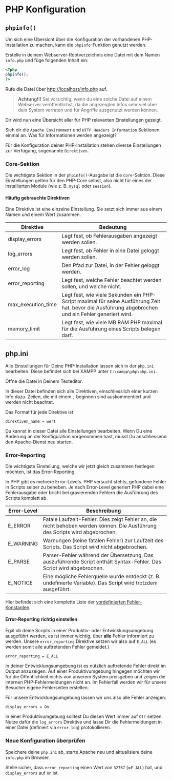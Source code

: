 # PHP Konfiguration

## `phpinfo()`

Um sich eine Übersicht über die Konfiguration der vorhandenen PHP-Installation zu machen, kann die `phpinfo`-Funktion genutzt werden.

Erstelle in deinem Webserver-Rootverzeichnis eine Datei mit dem Namen `info.php` und füge folgenden Inhalt ein:

```php
<?php
phpinfo();
?>
```

Rufe die Datei über [http://localhost/info.php](http://localhost/info.php) auf.

> **Achtung!!!** Sei vorsichtig, wenn du eine solche Datei auf einem Webserver veröffentlichst, da die angezeigten Infos sehr viel über dein System verraten und für Angriffe ausgenutzt werden können.

Dir wird nun eine Übersicht aller für PHP relevanten Einstellungen gezeigt.

Sieh dir die `Apache Environment` und `HTTP Headers Information` Sektionen einmal an. Was für Informationen werden angezeigt?

Für die Konfiguration deiner PHP-Installation stehen diverse Einstellungen zur Verfügung, sogenannte `Direktiven`.

### Core-Sektion

Die wichtigste Sektion in der `phpinfo()`-Ausgabe ist die `Core`-Sektion. Diese Einstellungen gelten für den PHP-Core selbst, also nicht für eines der installierten Module (wie z. B. `mysql` oder `session`).



#### Häufig gebrauchte Direktiven

Eine Direktive ist eine einzelne Einstellung. Sie setzt sich immer aus einem Namen und einem Wert zusammen.

|     Direktive      |                                                                     Bedeutung                                                                      |
|--------------------|----------------------------------------------------------------------------------------------------------------------------------------------------|
| display_errors     | Legt fest, ob Fehlerausgaben angezeigt werden sollen.                                                                                               |
| log_errors         | Legt fest, ob Fehler in eine Datei geloggt werden sollen.                                                                                          |
| error_log          | Den Pfad zur Datei, in der Fehler geloggt werden.                                                                                                  |
| error_reporting    | Legt fest, welche Fehler beachtet werden sollen, und welche nicht.                                                                                                                                                   |
| max_execution_time | Legt fest, wie viele Sekunden ein PHP-Script maximal für seine Ausführung Zeit hat, bevor die Ausführung abgebrochen und ein Fehler generiert wird. |
| memory_limit       | Legt fest, wie viele MB RAM PHP maximal für die Ausführung eines Scripts belegen darf.                                                              |

## php.ini

Alle Einstellungen für Deine PHP-Installation lassen sich in der `php.ini` bearbeiten.
Diese befindet sich bei XAMPP unter `C:\xampp\php\php.ini`.

Öffne die Datei in Deinem Texteditor.

In dieser Datei befinden sich alle Direktiven, einschliesslich einer kurzen Info dazu.
Zeilen, die mit einem `;` beginnen sind auskommentiert und werden nicht beachtet.

Das Format für jede Direktive ist

```
direktiven_name = wert
```

Du kannst in dieser Datei alle Einstellungen bearbeiten. Wenn Du eine Änderung an der Konfiguration vorgenommen hast, musst Du anschliessend den Apache-Dienst neu starten.

### Error-Reporting

Die wichtigste Einstellung, welche wir jetzt gleich zusammen festlegen möchten, ist das Error-Reporting.

In PHP gibt es mehrere Error-Levels. PHP versucht stehts, gefundene Fehler in Scripts selber zu beheben. Je nach Error-Level generiert PHP dabei eine Fehlerausgabe oder bricht bei gravierenden Fehlern die Ausführung des Scripts komplett ab.

| Error-Level |                                                         Beschreibung                                                        |
|-------------|-----------------------------------------------------------------------------------------------------------------------------|
| E_ERROR     | Fatale Laufzeit-Fehler. Dies zeigt Fehler an, die nicht behoben werden können. Die Ausführung des Scripts wird abgebrochen. |
| E_WARNING   | Warnungen (keine fatalen Fehler) zur Laufzeit des Scripts. Das Script wird nicht abgebrochen.                               |
| E_PARSE     | Parser-Fehler während der Übersetzung. Das auszuführende Script enthält Syntax-Fehler. Das Script wird abgebrochen.         |
| E_NOTICE    | Eine mögliche Fehlerquelle wurde entdeckt (z. B. undefinierte Variable). Das Script wird trotzdem ausgeführt.               |

Hier befindet sich eine komplette Liste der [vordefinierten Fehler-Konstanten](https://secure.php.net/manual/de/errorfunc.constants.php).

#### Error-Reporting richtig einstellen

Egal ob deine Scripts in einer Produktiv- oder Entwicklungsumgebung ausgeführt werden, es ist immer wichtig, über **alle** Fehler informiert zu werden. Unsere `error_reporting` Direktive setzen wir also auf `E_ALL` (es werden somit alle auftretenden Fehler gemeldet.)

```
error_reporting = E_ALL
```

In deiner Entwicklungsumgebung ist es nützlich auftretende Fehler direkt im Output anzuzeigen. Auf einer Produktivumgebung hingegen möchten wir für die Öffentlichkeit nichts von unserem System preisgeben und zeigen die internen PHP-Fehlermeldungen nicht an. Im Fehlerfall werden wir für unsere Besucher eigene Fehlerseiten erstellen.

Für unsere Entwicklungsumgebung lassen wir uns also alle Fehler anzeigen:

```
display_errors = On
```

In einer Produktivumgebung solltest Du diesen Wert immer auf `Off` setzen. Nutze dafür die `log_errors` Direktive und lasse Dir die Fehlermeldungen in einer Datei (definiert via `error_log`) protokollieren.

### Neue Konfiguration überprüfen

Speichere deine `php.ini` ab, starte Apache neu und aktualisiere deine `info.php` im Browser.

Stelle sicher, dass `error_reporting` einen Wert von `32767` (=`E_ALL`) hat, und `display_errors` auf `On` ist.
